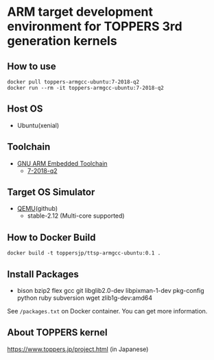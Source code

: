 # ARM target development environment for TOPPERS 3rd generation kernels

## How to use
```
docker pull toppers-armgcc-ubuntu:7-2018-q2
docker run --rm -it toppers-armgcc-ubuntu:7-2018-q2
```

## Host OS
- Ubuntu(xenial)

## Toolchain
- [GNU ARM Embedded Toolchain](https://developer.arm.com/tools-and-software/open-source-software/developer-tools/gnu-toolchain/gnu-rm)
    - [7-2018-q2](https://developer.arm.com/tools-and-software/open-source-software/developer-tools/gnu-toolchain/gnu-rm/downloads/7-2018-q2-update)

## Target OS Simulator
- [QEMU](https://github.com/TOPPERS-ContributedSoftware/qemu)(github)
    - stable-2.12 (Multi-core supported)


## How to Docker Build
```
docker build -t toppersjp/ttsp-armgcc-ubuntu:0.1 .
```
## Install Packages
- bison bzip2 flex gcc git libglib2.0-dev libpixman-1-dev pkg-config python ruby subversion wget zlib1g-dev:amd64

See `/packages.txt` on Docker container. You can get more information.

## About TOPPERS kernel
https://www.toppers.jp/project.html (in Japanese)
